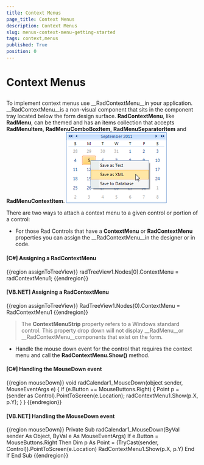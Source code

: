 ```yaml
---
title: Context Menus
page_title: Context Menus
description: Context Menus
slug: menus-context-menu-getting-started
tags: context,menus
published: True
position: 0
---
```


# Context Menus



## 

To implement context menus use __RadContextMenu__in your application. __RadContextMenu__is a non-visual component that sits in the component tray located below the form design surface. __RadContextMenu__, like __RadMenu__, can be themed and has an items collection that accepts __RadMenuItem__,
        __RadMenuComboBoxItem__, __RadMenuSeparatorItem__ and __RadMenuContextItem__. ![menus-context-menu-getting-started 001](images/menus-context-menu-getting-started001.png)

There are two ways to attach a context menu to a given control or portion of a control: 

* For those Rad Controls that have a __ContextMenu__ or 
          	__RadContextMenu__ properties you can assign the 
          	__RadContextMenu__in the designer or in code.
          

#### __[C#] Assigning a RadContextMenu__

{{region assignToTreeView}}
	            radTreeView1.Nodes[0].ContextMenu = radContextMenu1;
	{{endregion}}



#### __[VB.NET] Assigning a RadContextMenu__

{{region assignToTreeView}}
	        RadTreeView1.Nodes(0).ContextMenu = RadContextMenu1
	{{endregion}}



>The __ContextMenuStrip__ property refers to a Windows standard control. 
            This property drop down will not display __RadMenu__or
            __RadContextMenu__components that exist on the form.

* Handle the mouse down event for the control that requires the context menu and call
          	the __RadContextMenu.Show()__ method.
         

#### __[C#] Handling the MouseDown event__

{{region mouseDown}}
	        void radCalendar1_MouseDown(object sender, MouseEventArgs e)
	        {
	            if (e.Button == MouseButtons.Right)
	            {
	                Point p = (sender as Control).PointToScreen(e.Location);
	                radContextMenu1.Show(p.X, p.Y);
	            }
	        }
	{{endregion}}



#### __[VB.NET] Handling the MouseDown event__

{{region mouseDown}}
	    Private Sub radCalendar1_MouseDown(ByVal sender As Object, ByVal e As MouseEventArgs)
	        If e.Button = MouseButtons.Right Then
	            Dim p As Point = (TryCast(sender, Control)).PointToScreen(e.Location)
	            RadContextMenu1.Show(p.X, p.Y)
	        End If
	    End Sub
	{{endregion}}


